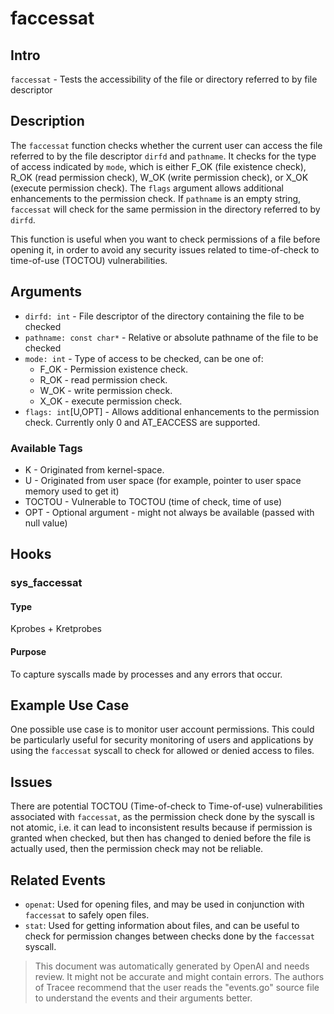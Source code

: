 
# faccessat

## Intro
`faccessat` - Tests the accessibility of the file or directory referred to by file descriptor

## Description
The `faccessat` function checks whether the current user can access the file referred to by the file descriptor `dirfd` and `pathname`. It checks for the type of access indicated by `mode`, which is either F_OK (file existence check), R_OK (read permission check), W_OK (write permission check), or X_OK (execute permission check). The `flags` argument allows additional enhancements to the permission check. If `pathname` is an empty string, `faccessat` will check for the same permission in the directory referred to by `dirfd`.

This function is useful when you want to check permissions of a file before opening it, in order to avoid any security issues related to time-of-check to time-of-use (TOCTOU) vulnerabilities.

## Arguments
* `dirfd: int` - File descriptor of the directory containing the file to be checked  
* `pathname: const char*` - Relative or absolute pathname of the file to be checked  
* `mode: int` - Type of access to be checked, can be one of: 
  * F_OK - Permission existence check.
  * R_OK - read permission check.
  * W_OK - write permission check.
  * X_OK - execute permission check. 
* `flags: int`[U,OPT] - Allows additional enhancements to the permission check. Currently only 0 and AT_EACCESS are supported.

### Available Tags
* K - Originated from kernel-space.
* U - Originated from user space (for example, pointer to user space memory used to get it)
* TOCTOU - Vulnerable to TOCTOU (time of check, time of use)
* OPT - Optional argument - might not always be available (passed with null value)

## Hooks
### sys_faccessat
#### Type
Kprobes + Kretprobes

#### Purpose
To capture syscalls made by processes and any errors that occur.

## Example Use Case
One possible use case is to monitor user account permissions. This could be particularly useful for security monitoring of users and applications by using the `faccessat` syscall to check for allowed or denied access to files.

## Issues
There are potential TOCTOU (Time-of-check to Time-of-use) vulnerabilities associated with `faccessat`, as the permission check done by the syscall is not atomic, i.e. it can lead to inconsistent results because if permission is granted when checked, but then has changed to denied before the file is actually used, then the permission check may not be reliable.

## Related Events
* `openat`: Used for opening files, and may be used in conjunction with `faccessat` to safely open files.
* `stat`: Used for getting information about files, and can be useful to check for permission changes between checks done by the `faccessat` syscall.

> This document was automatically generated by OpenAI and needs review. It might
> not be accurate and might contain errors. The authors of Tracee recommend that
> the user reads the "events.go" source file to understand the events and their
> arguments better.
